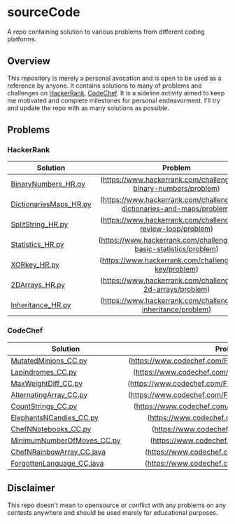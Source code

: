 # sourceCode
A repo containing solution to various problems from different coding platforms.


## Overview

This repository is merely a personal avocation and is open to be used as a reference by anyone. It contains solutions to many of problems and challenges on [HackerRank](https://www.hackerrank.com/dashboard), [CodeChef](https://www.codechef.com/). It is a sideline activity aimed to keep me motivated and complete milestones for personal endeavorment. I'll try and update the repo with as many solutions as possible.


## Problems



### HackerRank

  | Solution   |      Problem      |
  |----------|:-------------:|
  | [BinaryNumbers_HR.py  ](https://github.com/specbug/sourceCodeHR/blob/master/HackerRank/BinaryNumbers_HR.py) | (https://www.hackerrank.com/challenges/30-binary-numbers/problem) |   
  | [DictionariesMaps_HR.py   ](https://github.com/specbug/sourceCodeHR/blob/master/HackerRank/DictionariesMaps_HR.py) | (https://www.hackerrank.com/challenges/30-dictionaries-and-maps/problem) |   
  | [SplitString_HR.py  ](https://github.com/specbug/sourceCodeHR/blob/master/HackerRank/SplitString_HR.py) | (https://www.hackerrank.com/challenges/30-review-loop/problem) |   
  | [Statistics_HR.py   ](https://github.com/specbug/sourceCodeHR/blob/master/HackerRank/Statistics_HR.py) | (https://www.hackerrank.com/challenges/s10-basic-statistics/problem) |   
  | [XORkey_HR.py   ](https://github.com/specbug/sourceCodeHR/blob/master/HackerRank/XORkey_HR.py) | (https://www.hackerrank.com/challenges/xor-key/problem) | 
  | [2DArrays_HR.py  ](https://github.com/specbug/sourceCodeHR/blob/master/HackerRank/2DArrays_HR.py) | (https://www.hackerrank.com/challenges/30-2d-arrays/problem) | 
  | [Inheritance_HR.py  ](https://github.com/specbug/sourceCode/blob/master/HackerRank/Inheritance_HR.py) | (https://www.hackerrank.com/challenges/30-inheritance/problem) | 
  
  
  

### CodeChef

 | Solution   |      Problem      |
 |----------|:-------------:|
 | [MutatedMinions_CC.py ](https://github.com/specbug/sourceCode/blob/master/CodeChef/MutatedMinions_CC.py) | (https://www.codechef.com/FLMOCK01/problems/CHN15A) | 
 | [Lapindromes_CC.py ](https://github.com/specbug/sourceCode/blob/master/CodeChef/Lapindromes_CC.py) | (https://www.codechef.com/FLMOCK01/problems/LAPIN) | 
 | [MaxWeightDiff_CC.py ](https://github.com/specbug/sourceCode/blob/master/CodeChef/MaxWeightDiff_CC.py) | (https://www.codechef.com/FLMOCK01/problems/MAXDIFF) | 
 | [AlternatingArray_CC.py ](https://github.com/specbug/sourceCode/blob/master/CodeChef/AlternatingArray_CC.py) | (https://www.codechef.com/FLMOCK01/problems/ALTARAY) | 
 | [CountStrings_CC.py ](https://github.com/specbug/sourceCode/blob/master/CodeChef/CountStrings_CC.py) | (https://www.codechef.com/FLMOCK01/problems/CSUB) | 
 | [ElephantsNCandies_CC.py ](https://github.com/specbug/sourceCode/blob/master/CodeChef/ElephantsNCandies_CC.py) | (https://www.codechef.com/problems/LECANDY) | 
 | [ChefNNotebooks_CC.py ](https://github.com/specbug/sourceCode/blob/master/CodeChef/ChefNNotebooks_CC.py) | (https://www.codechef.com/problems/CNOTE) | 
 | [MinimumNumberOfMoves_CC.py ](https://github.com/specbug/sourceCode/blob/master/CodeChef/MinimumNumberOfMoves_CC.py) | (https://www.codechef.com/problems/SALARY) | 
 | [ChefNRainbowArray_CC.java ](https://github.com/specbug/sourceCode/blob/master/CodeChef/ChefNRainbowArray_CC.java) | (https://www.codechef.com/problems/RAINBOWA) | 
 | [ForgottenLanguage_CC.java ](https://github.com/specbug/sourceCode/blob/master/CodeChef/ForgottenLanguage_CC.java) | (https://www.codechef.com/problems/FRGTNLNG) | 





## Disclaimer

This repo doesn't mean to opensource or conflict with any problems on any contests anywhere and should be used merely for educational purposes.
